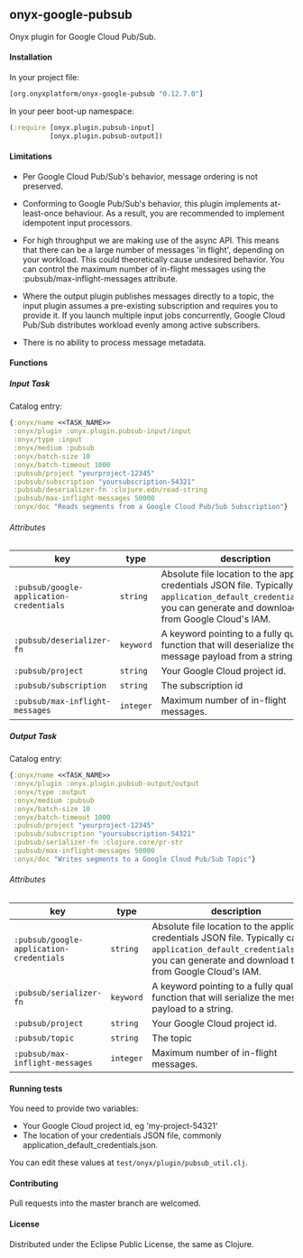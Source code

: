 ## onyx-google-pubsub

Onyx plugin for Google Cloud Pub/Sub.

#### Installation

In your project file:

```clojure
[org.onyxplatform/onyx-google-pubsub "0.12.7.0"]
```

In your peer boot-up namespace:

```clojure
(:require [onyx.plugin.pubsub-input]
          [onyx.plugin.pubsub-output])
```

#### Limitations

* Per Google Cloud Pub/Sub's behavior, message ordering is not preserved.

* Conforming to Google Pub/Sub's behavior, this plugin implements at-least-once behaviour. As a
result, you are recommended to implement idempotent input processors.

* For high throughput we are making use of the async API. This means that there can be a large
number of messages 'in flight', depending on your workload. This could theoretically cause
undesired behavior. You can control the maximum number of in-flight messages using the
:pubsub/max-inflight-messages attribute.

* Where the output plugin publishes messages directly to a topic, the input plugin assumes
a pre-existing subscription and requires you to provide it. If you launch multiple input
jobs concurrently, Google Cloud Pub/Sub distributes workload evenly among active subscribers.

* There is no ability to process message metadata.

#### Functions

##### Input Task

Catalog entry:

```clojure
{:onyx/name <<TASK_NAME>>
 :onyx/plugin :onyx.plugin.pubsub-input/input
 :onyx/type :input
 :onyx/medium :pubsub
 :onyx/batch-size 10
 :onyx/batch-timeout 1000
 :pubsub/project "yourproject-12345"
 :pubsub/subscription "yoursubscription-54321"
 :pubsub/deserializer-fn :clojure.edn/read-string
 :pubsub/max-inflight-messages 50000
 :onyx/doc "Reads segments from a Google Cloud Pub/Sub Subscription"}
```

###### Attributes

|key                                      | type      | description
|-----------------------------------------|-----------|------------
|`:pubsub/google-application-credentials` | `string`  | Absolute file location to the application credentials JSON file. Typically called `application_default_credentials.json`, you can generate and download these from Google Cloud's IAM.
|`:pubsub/deserializer-fn`                | `keyword` | A keyword pointing to a fully qualified function that will deserialize the message payload from a string.
|`:pubsub/project`                        | `string`  | Your Google Cloud project id.
|`:pubsub/subscription`                   | `string`  | The subscription id
|`:pubsub/max-inflight-messages`          | `integer` | Maximum number of in-flight messages.


##### Output Task

Catalog entry:

```clojure
{:onyx/name <<TASK_NAME>>
 :onyx/plugin :onyx.plugin.pubsub-output/output
 :onyx/type :output
 :onyx/medium :pubsub
 :onyx/batch-size 10
 :onyx/batch-timeout 1000
 :pubsub/project "yourproject-12345"
 :pubsub/subscription "yoursubscription-54321"
 :pubsub/serializer-fn :clojure.core/pr-str
 :pubsub/max-inflight-messages 50000
 :onyx/doc "Writes segments to a Google Cloud Pub/Sub Topic"}
```

###### Attributes

|key                                      | type      | description
|-----------------------------------------|-----------|------------
|`:pubsub/google-application-credentials` | `string`  | Absolute file location to the application credentials JSON file. Typically called `application_default_credentials.json`, you can generate and download these from Google Cloud's IAM.
|`:pubsub/serializer-fn`                  | `keyword` | A keyword pointing to a fully qualified function that will serialize the message payload to a string.
|`:pubsub/project`                        | `string`  | Your Google Cloud project id.
|`:pubsub/topic`                          | `string`  | The topic
|`:pubsub/max-inflight-messages`          | `integer` | Maximum number of in-flight messages.

#### Running tests

You need to provide two variables:
 * Your Google Cloud project id, eg 'my-project-54321'
 * The location of your credentials JSON file, commonly application_default_credentials.json.

You can edit these values at `test/onyx/plugin/pubsub_util.clj`.

#### Contributing

Pull requests into the master branch are welcomed.

#### License

Distributed under the Eclipse Public License, the same as Clojure.
